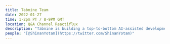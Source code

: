 ```yaml
---
title: Tabnine Team
date: 2022-01-27
time: 1-2pm PT / 8-9PM GMT
location: Q&A Channel Reactiflux
description: "Tabnine is building a top-to-bottom AI-assisted development workflow that empowers all code creators, in all languages, from concept through to completion."
people: "[@ShinanYotam](https://twitter.com/ShinanYotam)"
---
```

